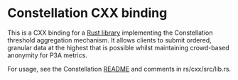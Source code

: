 # Constellation CXX binding

This is a CXX binding for a [Rust library](https://github.com/brave/constellation) implementing the Constellation threshold aggregation mechanism.
It allows clients to submit ordered, granular data at the highest that is possible whilst maintaining crowd-based anonymity for P3A metrics.

For usage, see the Constellation [README](https://github.com/brave/constellation) and comments in rs/cxx/src/lib.rs.

